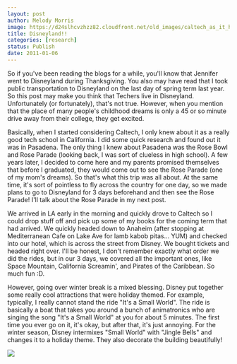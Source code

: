 ```yaml
---
layout: post
author: Melody Morris
image: https://d24slhcvzhzz82.cloudfront.net/old_images/caltech_as_it_happens/6a0105349b8251970b0147e1398b31970b.jpg
title: Disneyland!! 
categories: [research]
status: Publish
date: 2011-01-06
---
```



So if you've been reading the blogs for a while, you'll know that Jennifer went to Disneyland during Thanksgiving. You also may have read that I took public transportation to Disneyland on the last day of spring term last year. So this post may make you think that Techers live in Disneyland. Unfortunately (or fortunately), that's not true. However, when you mention that the place of many people's childhood dreams is only a 45 or so minute drive away from their college, they get excited.

Basically, when I started considering Caltech, I only knew about it as a really good tech school in California. I did some quick research and found out it was in Pasadena. The only thing I knew about Pasadena was the Rose Bowl and Rose Parade (looking back, I was sort of clueless in high school). A few years later, I decided to come here and my parents promised themselves that before I graduated, they would come out to see the Rose Parade (one of my mom's dreams). So that's what this trip was all about. At the same time, it's sort of pointless to fly across the country for one day, so we made plans to go to Disneyland for 3 days beforehand and then see the Rose Parade! I'll talk about the Rose Parade in my next post.

We arrived in LA early in the morning and quickly drove to Caltech so I could drop stuff off and pick up some of my books for the coming term that had arrived. We quickly headed down to Anaheim (after stopping at Mediterranean Cafe on Lake Ave for lamb kabob pitas... YUM) and checked into our hotel, which is across the street from Disney. We bought tickets and headed right over. I'll be honest, I don't remember exactly what order we did the rides, but in our 3 days, we covered all the important ones, like Space Mountain, California Screamin', and Pirates of the Caribbean. So much fun :D.

However, going over winter break is a mixed blessing. Disney put together some really cool attractions that were holiday themed. For example, typically, I really cannot stand the ride "It's a Small World". The ride is basically a boat that takes you around a bunch of animatronics who are singing the song "It's a Small World" at you for about 5 minutes. The first time you ever go on it, it's okay, but after that, it's just annoying. For the winter season, Disney intermixes "Small World" with "Jingle Bells" and changes it to a holiday theme. They also decorate the building beautifully!


![](https://d24slhcvzhzz82.cloudfront.net/old_images/caltech_as_it_happens/6a0105349b8251970b0147e1398cef970b.jpg)
